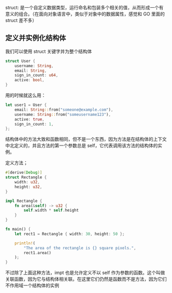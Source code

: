 struct: 是一个自定义数据类型，运行命名和包装多个相关的值，从而形成一个有意义的组合。（在面向对象语言中，类似于对象中的数据属性，感觉和 GO 里面的struct 差不多）

## 定义并实例化结构体
我们可以使用 struct 关键字并为整个结构体
```rust
struct User {
    username: String,
    email: String,
    sign_in_count: u64,
    active: bool,
}
```
用的时候就这么用：
```rust
let user1 = User {
    email: String::from("someone@example.com"),
    username: String::from("someusername123"),
    active: true,
    sign_in_count: 1,
};
```
结构体中的方法大致和函数相同，但不是一个东西，因为方法是在结构体的上下文中北定义的，并且方法的第一个参数总是 self，它代表调用该方法的结构体的实例。

定义方法；
```rust
#[derive(Debug)]
struct Rectangle {
    width: u32,
    height: u32,
}

impl Rectangle {
    fn area(&self) -> u32 {
        self.width * self.height
    }
}

fn main() {
    let rect1 = Rectangle { width: 30, height: 50 };

    println!(
        "The area of the rectangle is {} square pixels.",
        rect1.area()
    );
}

```
不过除了上面这种方法，impt 也是允许定义不以 self 作为参数的函数。这个叫做关联函数，因为它与结构体相关联。在这里它们仍然是函数而不是方法，因为它们不作用域一个结构体的实例
